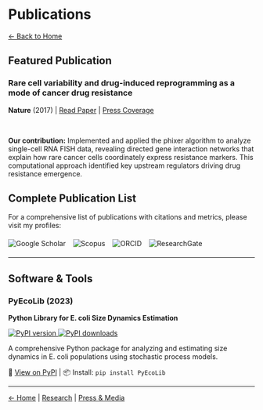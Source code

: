 # Publications

[← Back to Home](/)

## Featured Publication

### Rare cell variability and drug-induced reprogramming as a mode of cancer drug resistance
**Nature** (2017) | [Read Paper](https://www.nature.com/articles/nature22794) | [Press Coverage](https://www.udel.edu/udaily/2017/june/nature-random-variations-cancer-drug-resistance/)

<!-- Altmetric Badge -->
<div style="display: inline-block; margin-right: 20px;">
  <script type='text/javascript' src='https://d1bxh8uas1mnw7.cloudfront.net/assets/embed.js'></script>
  <div class='altmetric-embed' data-badge-type='donut' data-doi="10.1038/nature22794"></div>
</div>

<!-- Dimensions Badge -->
<div style="display: inline-block; margin-right: 20px;">
  <span class="__dimensions_badge_embed__" data-doi="10.1038/nature22794" data-style="small_circle"></span>
  <script async src="https://badge.dimensions.ai/badge.js" charset="utf-8"></script>
</div>

<!-- PlumX Badge -->
<div style="display: inline-block;">
  <a href="https://plu.mx/plum/a/?doi=10.1038/nature22794" class="plumx-plum-print-popup"></a>
  <script type="text/javascript" src="//cdn.plu.mx/widget-popup.js"></script>
</div>

**Our contribution:** Implemented and applied the phixer algorithm to analyze single-cell RNA FISH data, revealing directed gene interaction networks that explain how rare cancer cells coordinately express resistance markers. This computational approach identified key upstream regulators driving drug resistance emergence.


## Complete Publication List

For a comprehensive list of publications with citations and metrics, please visit my profiles:

<div style="display: flex; flex-wrap: wrap; gap: 15px; margin: 20px 0;">
  <a href="https://scholar.google.com/citations?user=csX8l60AAAAJ&hl=en" style="text-decoration: none;">
    <img src="https://img.shields.io/badge/Google%20Scholar-4285F4?style=for-the-badge&logo=google-scholar&logoColor=white" alt="Google Scholar">
  </a>
  <a href="https://www.scopus.com/authid/detail.uri?authorId=56423559600" style="text-decoration: none;">
    <img src="https://img.shields.io/badge/Scopus-E9711C?style=for-the-badge&logo=scopus&logoColor=white" alt="Scopus">
  </a>
  <a href="http://orcid.org/0000-0002-4286-8882" style="text-decoration: none;">
    <img src="https://img.shields.io/badge/ORCID-A6CE39?style=for-the-badge&logo=orcid&logoColor=white" alt="ORCID">
  </a>
  <a href="https://www.researchgate.net/profile/Cesar_Vargas-Garcia" style="text-decoration: none;">
    <img src="https://img.shields.io/badge/ResearchGate-00CCBB?style=for-the-badge&logo=researchgate&logoColor=white" alt="ResearchGate">
  </a>
</div>

---

## Software & Tools

### PyEcoLib (2023)
**Python Library for E. coli Size Dynamics Estimation**

<a href="https://pypi.org/project/PyEcoLib/">
  <img src="https://img.shields.io/pypi/v/PyEcoLib?style=flat-square" alt="PyPI version">
</a>
<a href="https://pypi.org/project/PyEcoLib/">
  <img src="https://img.shields.io/pypi/dm/PyEcoLib?style=flat-square" alt="PyPI downloads">
</a>

A comprehensive Python package for analyzing and estimating size dynamics in E. coli populations using stochastic process models.

🔗 [View on PyPI](https://pypi.org/project/PyEcoLib/) | 📦 Install: `pip install PyEcoLib`

---

[← Home](/) | [Research](/research) | [Press & Media](/press)
